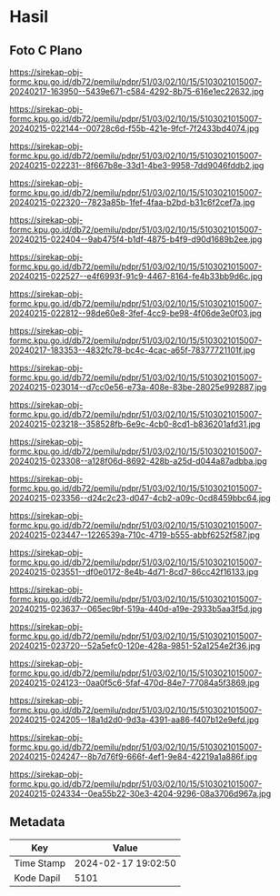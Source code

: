 # Hasil

## Foto C Plano

https://sirekap-obj-formc.kpu.go.id/db72/pemilu/pdpr/51/03/02/10/15/5103021015007-20240217-163950--5439e671-c584-4292-8b75-616e1ec22632.jpg

https://sirekap-obj-formc.kpu.go.id/db72/pemilu/pdpr/51/03/02/10/15/5103021015007-20240215-022144--00728c6d-f55b-421e-9fcf-7f2433bd4074.jpg

https://sirekap-obj-formc.kpu.go.id/db72/pemilu/pdpr/51/03/02/10/15/5103021015007-20240215-022231--8f667b8e-33d1-4be3-9958-7dd9046fddb2.jpg

https://sirekap-obj-formc.kpu.go.id/db72/pemilu/pdpr/51/03/02/10/15/5103021015007-20240215-022320--7823a85b-1fef-4faa-b2bd-b31c6f2cef7a.jpg

https://sirekap-obj-formc.kpu.go.id/db72/pemilu/pdpr/51/03/02/10/15/5103021015007-20240215-022404--9ab475f4-b1df-4875-b4f9-d90d1689b2ee.jpg

https://sirekap-obj-formc.kpu.go.id/db72/pemilu/pdpr/51/03/02/10/15/5103021015007-20240215-022527--e4f6993f-91c9-4467-8164-fe4b33bb9d6c.jpg

https://sirekap-obj-formc.kpu.go.id/db72/pemilu/pdpr/51/03/02/10/15/5103021015007-20240215-022812--98de60e8-3fef-4cc9-be98-4f06de3e0f03.jpg

https://sirekap-obj-formc.kpu.go.id/db72/pemilu/pdpr/51/03/02/10/15/5103021015007-20240217-183353--4832fc78-bc4c-4cac-a65f-78377721101f.jpg

https://sirekap-obj-formc.kpu.go.id/db72/pemilu/pdpr/51/03/02/10/15/5103021015007-20240215-023014--d7cc0e56-e73a-408e-83be-28025e992887.jpg

https://sirekap-obj-formc.kpu.go.id/db72/pemilu/pdpr/51/03/02/10/15/5103021015007-20240215-023218--358528fb-6e9c-4cb0-8cd1-b836201afd31.jpg

https://sirekap-obj-formc.kpu.go.id/db72/pemilu/pdpr/51/03/02/10/15/5103021015007-20240215-023308--a128f06d-8692-428b-a25d-d044a87adbba.jpg

https://sirekap-obj-formc.kpu.go.id/db72/pemilu/pdpr/51/03/02/10/15/5103021015007-20240215-023356--d24c2c23-d047-4cb2-a09c-0cd8459bbc64.jpg

https://sirekap-obj-formc.kpu.go.id/db72/pemilu/pdpr/51/03/02/10/15/5103021015007-20240215-023447--1226539a-710c-4719-b555-abbf6252f587.jpg

https://sirekap-obj-formc.kpu.go.id/db72/pemilu/pdpr/51/03/02/10/15/5103021015007-20240215-023551--df0e0172-8e4b-4d71-8cd7-86cc42f16133.jpg

https://sirekap-obj-formc.kpu.go.id/db72/pemilu/pdpr/51/03/02/10/15/5103021015007-20240215-023637--065ec9bf-519a-440d-a19e-2933b5aa3f5d.jpg

https://sirekap-obj-formc.kpu.go.id/db72/pemilu/pdpr/51/03/02/10/15/5103021015007-20240215-023720--52a5efc0-120e-428a-9851-52a1254e2f36.jpg

https://sirekap-obj-formc.kpu.go.id/db72/pemilu/pdpr/51/03/02/10/15/5103021015007-20240215-024123--0aa0f5c6-5faf-470d-84e7-77084a5f3869.jpg

https://sirekap-obj-formc.kpu.go.id/db72/pemilu/pdpr/51/03/02/10/15/5103021015007-20240215-024205--18a1d2d0-9d3a-4391-aa86-f407b12e9efd.jpg

https://sirekap-obj-formc.kpu.go.id/db72/pemilu/pdpr/51/03/02/10/15/5103021015007-20240215-024247--8b7d76f9-666f-4ef1-9e84-42219a1a886f.jpg

https://sirekap-obj-formc.kpu.go.id/db72/pemilu/pdpr/51/03/02/10/15/5103021015007-20240215-024334--0ea55b22-30e3-4204-9296-08a3706d967a.jpg


## Metadata

| Key        | Value               |
| ---------- | ------------------- |
| Time Stamp | 2024-02-17 19:02:50 |
| Kode Dapil | 5101                |



